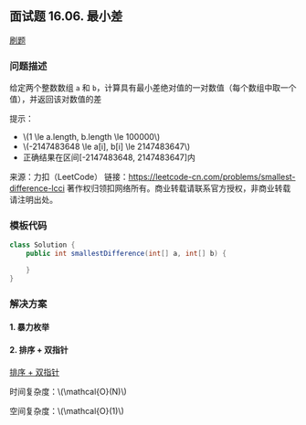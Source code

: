 <script src="https://cdn.bootcss.com/mathjax/2.7.7/MathJax.js?config=TeX-AMS-MML_HTMLorMML"></script>

## 面试题 16.06. 最小差

[刷题](qu1606/solu/Solution.java)

### 问题描述

给定两个整数数组 `a` 和 `b`，计算具有最小差绝对值的一对数值（每个数组中取一个值），并返回该对数值的差

提示：

* \\(1 \le a.length, b.length \le 100000\\)
* \\(-2147483648 \le a[i], b[i] \le 2147483647\\)
* 正确结果在区间[-2147483648, 2147483647]内

来源：力扣（LeetCode）
链接：https://leetcode-cn.com/problems/smallest-difference-lcci
著作权归领扣网络所有。商业转载请联系官方授权，非商业转载请注明出处。

### 模板代码

``` java
class Solution {
    public int smallestDifference(int[] a, int[] b) {

    }
}
```

### 解决方案

#### 1. 暴力枚举


#### 2. 排序 + 双指针

[排序 + 双指针](qu1606/solu2/Solution.java)

时间复杂度：\\(\mathcal{O}(N)\\)

空间复杂度：\\(\mathcal{O}(1)\\)
